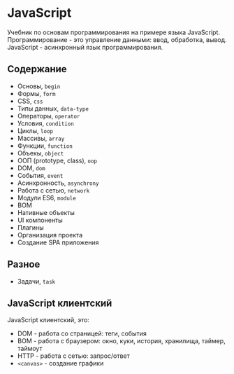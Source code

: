 # JavaScript
Учебник по основам программирования на примере языка JavaScript. Программирование - это управление данными: ввод, обработка, вывод. JavaScript - асинхронный язык программирования.

## Содержание
- Основы, `begin`
- Формы, `form`
- CSS, `css`
- Типы данных, `data-type`
- Операторы, `operator`
- Условия, `condition`
- Циклы, `loop`
- Массивы, `array`
- Функции, `function`
- Объекы, `object`
- ООП (prototype, class), `oop`
- DOM, `dom`
- События, `event`
- Асинхронность, `asynchrony`
- Работа с сетью, `network`
- Модули ES6, `module`
- BOM
- Нативные объекты
- UI компоненты
- Плагины
- Организация проекта
- Создание SPA приложения

## Разное
- Задачи, `task`

## JavaScript клиентский
JavaScript клиентский, это:
- DOM - работа со страницей: теги, события
- BOM - работа с браузером: окно, куки, история, хранилища, таймер, таймоут
- HTTP - работа с сетью: запрос/ответ
- `<canvas>` - создание графики
